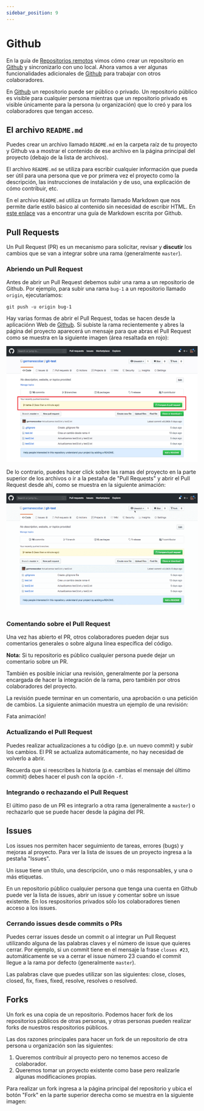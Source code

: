 ```yaml
---
sidebar_position: 9
---
```

# Github

En la guía de [Repositorios remotos](repositorios-remotos.md) vimos cómo crear un repositorio en [Github](https://github.com/) y sincronizarlo con uno local. Ahora vamos a ver algunas funcionalidades adicionales de [Github](https://github.com/) para trabajar con otros colaboradores.

En [Github](https://github.com/) un repositorio puede ser público o privado. Un repositorio público es visible para cualquier persona mientras que un repositorio privado es visible únicamente para la persona (u organización) que lo creó y para los colaboradores que tengan acceso.

## El archivo `README.md`

Puedes crear un archivo llamado `README.md` en la carpeta raíz de tu proyecto y Github va a mostrar el contenido de ese archivo en la página principal del proyecto (debajo de la lista de archivos).

El archivo `README.md` se utiliza para escribir cualquier información que pueda ser útil para una persona que ve por primera vez el proyecto como la descripción, las instrucciones de instalación y de uso, una explicación de cómo contribuir, etc.

En el archivo `README.md` utiliza un formato llamado Markdown que nos permite darle estilo básico al contenido sin necesidad de escribir HTML. En [este enlace](https://guides.github.com/features/mastering-markdown/) vas a encontrar una guía de Markdown escrita por Github.

## Pull Requests

Un Pull Request (PR) es un mecanismo para solicitar, revisar y **discutir** los cambios que se van a integrar sobre una rama (generalmente `master`).

### Abriendo un Pull Request

Antes de abrir un Pull Request debemos subir una rama a un repositorio de Github. Por ejemplo, para subir una rama `bug-1` a un repositorio llamado `origin`, ejecutaríamos:

```
git push -u origin bug-1
```

Hay varias formas de abrir el Pull Request, todas se hacen desde la aplicaciónn Web de [Github](https://github.com/). Si subiste la rama recientemente y abres la página del proyecto aparecerá un mensaje para que abras el Pull Request como se muestra en la siguiente imagen (área resaltada en rojo):

![Mensaje de abrir un Pull Request](images/github-open-pr-msg.jpg)

De lo contrario, puedes hacer click sobre las ramas del proyecto en la parte superior de los archivos o ir a la pestaña de "Pull Requests" y abrir el Pull Request desde ahí, como se muestra en la siguiente animación:

![Abrir un Pull Request](images/github-open-pr.gif)

### Comentando sobre el Pull Request

Una vez has abierto el PR, otros colaboradores pueden dejar sus comentarios generales o sobre alguna línea específica del código.

**Nota:** Si tu repositorio es público cualquier persona puede dejar un comentario sobre un PR.

También es posible iniciar una revisión, generalmente por la persona encargada de hacer la integración de la rama, pero también por otros colaboradores del proyecto.

La revisión puede terminar en un comentario, una aprobación o una petición de cambios. La siguiente animación muestra un ejemplo de una revisión:

Fata animación!

### Actualizando el Pull Request

Puedes realizar actualizaciones a tu código (p.e. un nuevo commit) y subir los cambios. El PR se actualiza automáticamente, no hay necesidad de volverlo a abrir.

Recuerda que si reescribes la historia (p.e. cambias el mensaje del último commit) debes hacer el push con la opción `-f`.

### Integrando o rechazando el Pull Request

El último paso de un PR es integrarlo a otra rama (generalmente a `master`) o rechazarlo que se puede hacer desde la página del PR.

## Issues

Los issues nos permiten hacer seguimiento de tareas, errores (bugs) y mejoras al proyecto. Para ver la lista de issues de un proyecto ingresa a la pestaña "Issues".

Un issue tiene un título, una descripción, uno o más responsables, y una o más etiquetas.

En un repositorio público cualquier persona que tenga una cuenta en Github puede ver la lista de issues, abrir un issue y comentar sobre un issue existente. En los respositorios privados sólo los colaboradores tienen acceso a los issues.

### Cerrando issues desde commits o PRs

Puedes cerrar issues desde un commit o al integrar un Pull Request utilizando alguna de las palabras claves y el número de issue que quieres cerrar. Por ejemplo, si un commit tiene en el mensaje la frase `closes #23`, automáticamente se va a cerrar el issue número 23 cuando el commit llegue a la rama por defecto (generalmente `master`).

Las palabras clave que puedes utilizar son las siguientes: close, closes, closed, fix, fixes, fixed, resolve, resolves o resolved.

## Forks

Un fork es una copia de un repositorio. Podemos hacer fork de los repositorios públicos de otras personas, y otras personas pueden realizar forks de nuestros respositorios públicos.

Las dos razones principales para hacer un fork de un repositorio de otra persona u organización son las siguientes:

1. Queremos contribuir al proyecto pero no tenemos acceso de colaborador.
2. Queremos tomar un proyecto existente como base pero realizarle algunas modificaciones propias.

Para realizar un fork ingresa a la página principal del repositorio y ubica el botón "Fork" en la parte superior derecha como se muestra en la siguiente imagen:
